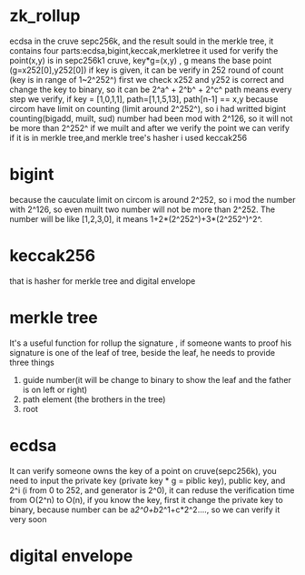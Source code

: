 # zk_rollup
ecdsa in the cruve sepc256k, and the result sould in the merkle tree, it contains four parts:ecdsa,bigint,keccak,merkletree
it used for verify the point(x,y) is in sepc256k1 cruve, key*g=(x,y) , g means the base point (g=x252[0],y252[0])
if key is given, it can be verify in 252 round of count (key is in range of 1~2^252^)
first we check x252 and y252 is correct 
and change the key to binary, so it can be 2^a^ + 2^b^ + 2^c^ 
path means every step we verify, if key = [1,0,1,1], path=[1,1,5,13], path[n-1] == x,y
because circom have limit on counting (limit around 2^252^), so i had writted bigint counting(bigadd, muilt, sud)
number had been mod with 2^126, so it will not be more than 2^252^ if we muilt
and after we verify the point we can verify if it is in merkle tree,and merkle tree's hasher i used keccak256

# bigint 
because the cauculate limit on circom is around 2^252, so i mod the number with 2^126, so even muilt two number will not be more than 2^252. The number will be like [1,2,3,0], it means 1+2*(2^252^)+3*(2^252^)^2^.

# keccak256 
that is hasher for merkle tree and digital envelope

# merkle tree 
It's a useful function for rollup the signature , if someone wants to proof his signature is one of the leaf of tree, beside the leaf, he needs to provide three things
1. guide number(it will be change to binary to show the leaf and the father is on left or right)
2. path element (the brothers in the tree)
3. root

# ecdsa
It can verify someone owns the key of a point on cruve(sepc256k), you need to input the private key (private key * g = piblic key), public key, and 2^i (i from 0 to 252, and generator is 2^0), it can reduse the verification time from O(2^n) to O(n), if you know the key, first it change the private key to binary, because number can be a*2^0+b*2^1+c*2^2...., so we can verify it very soon

# digital envelope

